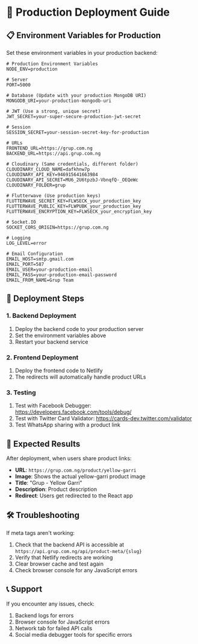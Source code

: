 # 🚀 Production Deployment Guide

## 📋 Environment Variables for Production

Set these environment variables in your production backend:

```env
# Production Environment Variables
NODE_ENV=production

# Server
PORT=5000

# Database (Update with your production MongoDB URI)
MONGODB_URI=your-production-mongodb-uri

# JWT (Use a strong, unique secret)
JWT_SECRET=your-super-secure-production-jwt-secret

# Session
SESSION_SECRET=your-session-secret-key-for-production

# URLs
FRONTEND_URL=https://grup.com.ng
BACKEND_URL=https://api.grup.com.ng

# Cloudinary (Same credentials, different folder)
CLOUDINARY_CLOUD_NAME=dafkhnw7p
CLOUDINARY_API_KEY=946915641663984
CLOUDINARY_API_SECRET=MU6_2U6tpzbJ-VbnqfQ-_OEQeWc
CLOUDINARY_FOLDER=grup

# Flutterwave (Use production keys)
FLUTTERWAVE_SECRET_KEY=FLWSECK_your_production_key
FLUTTERWAVE_PUBLIC_KEY=FLWPUBK_your_production_key
FLUTTERWAVE_ENCRYPTION_KEY=FLWSECK_your_encryption_key

# Socket.IO
SOCKET_CORS_ORIGIN=https://grup.com.ng

# Logging
LOG_LEVEL=error

# Email Configuration
EMAIL_HOST=smtp.gmail.com
EMAIL_PORT=587
EMAIL_USER=your-production-email
EMAIL_PASS=your-production-email-password
EMAIL_FROM_NAME=Grup Team
```

## 🔧 Deployment Steps

### 1. Backend Deployment
1. Deploy the backend code to your production server
2. Set the environment variables above
3. Restart your backend service

### 2. Frontend Deployment
1. Deploy the frontend code to Netlify
2. The redirects will automatically handle product URLs

### 3. Testing
1. Test with Facebook Debugger: https://developers.facebook.com/tools/debug/
2. Test with Twitter Card Validator: https://cards-dev.twitter.com/validator
3. Test WhatsApp sharing with a product link

## 📱 Expected Results

After deployment, when users share product links:
- **URL**: `https://grup.com.ng/product/yellow-garri`
- **Image**: Shows the actual yellow-garri product image
- **Title**: "Grup - Yellow Garri"
- **Description**: Product description
- **Redirect**: Users get redirected to the React app

## 🛠️ Troubleshooting

If meta tags aren't working:
1. Check that the backend API is accessible at `https://api.grup.com.ng/api/product-meta/{slug}`
2. Verify that Netlify redirects are working
3. Clear browser cache and test again
4. Check browser console for any JavaScript errors

## 📞 Support

If you encounter any issues, check:
1. Backend logs for errors
2. Browser console for JavaScript errors
3. Network tab for failed API calls
4. Social media debugger tools for specific errors
